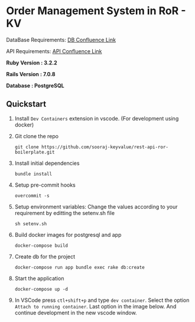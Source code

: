 # Order Management System in RoR - KV

DataBase Requirements: <a href="https://keyvalue.atlassian.net/wiki/spaces/TECH/pages/182321246/Database+details" target="_blank">DB Confluence Link</a>

API Requirements: <a href="https://keyvalue.atlassian.net/wiki/spaces/TECH/pages/182353967/API+Requirements" target="_blank">API Confluence Link</a>

**Ruby Version  : 3.2.2**

**Rails Version : 7.0.8**

**Database      : PostgreSQL**


## Quickstart

1. Install `Dev Containers` extension in vscode. (For development using docker)


2. Git clone the repo
    
    ```git clone https://github.com/sooraj-keyvalue/rest-api-ror-boilerplate.git```
3. Install initial dependencies
    
    ```bundle install```
4. Setup pre-commit hooks
    
    ```overcommit -s```
5. Setup environment variables: Change the values according to your requirement by editting the setenv.sh file
   
   ```sh setenv.sh```
6. Build docker images for postgresql and app
   
    ```docker-compose build```
7. Create db for the project
    
    ```docker-compose run app bundle exec rake db:create```
8. Start the application 
    
    ```docker-compose up -d```
9. In VSCode press `ctl+shift+p` and type `dev container`. Select the option `Attach to running container`. Last option in the image below. And continue development in the new vscode window.


